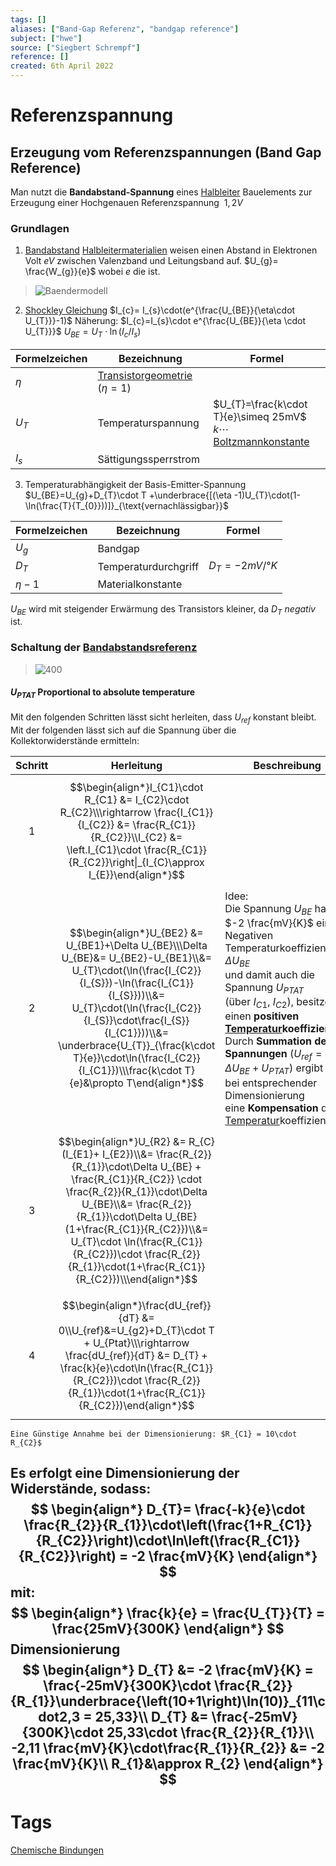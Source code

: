 ```yaml
---
tags: []
aliases: ["Band-Gap Referenz", "bandgap reference"]
subject: ["hwe"]
source: ["Siegbert Schrempf"]
reference: []
created: 6th April 2022
---
```


# Referenzspannung
## Erzeugung vom Referenzspannungen (Band Gap Reference)
Man nutzt die **Bandabstand-Spannung** eines [Halbleiter](Halbleiter.md) Bauelements zur Erzeugung einer Hochgenauen Referenzspannung $~1{,}2V$
### Grundlagen
1. [Bandabstand](https://de.wikipedia.org/wiki/B%C3%A4ndermodell)
[Halbleitermaterialien](Halbleiter.md) weisen einen Abstand in Elektronen Volt $eV$ zwischen Valenzband und Leitungsband auf.
$U_{g}= \frac{W_{g}}{e}$
wobei $e$ die [](Konstanten%20Verzeichnis.md#Elementar%20Ladung%5C%7CElementar%20Ladung) ist.

>![Baendermodell](Baendermodell.png)
	
2. [Shockley Gleichung](Shockley%20Gleichung.md)
$I_{c}= I_{s}\cdot(e^{\frac{U_{BE}}{\eta\cdot U_{T}}}-1)$
Näherung:
$I_{c}=I_{s}\cdot e^{\frac{U_{BE}}{\eta \cdot U_{T}}}$
$U_{BE}= U_{T}\cdot \ln(I_{c}/I_{s})$

| Formelzeichen | Bezeichnung                                    | Formel                                                                  |
| ------------- | ---------------------------------------------- | ----------------------------------------------------------------------- |
| $\eta$        | [Transistorgeometrie](%7BMOC%7D%20Transistor%5C) $(\eta=1)$ |                                                                         | 
| $U_{T}$       | Temperaturspannung                             | $U_{T}=\frac{k\cdot T}{e}\simeq 25mV$ <br> $k\cdots$ [Boltzmannkonstante](Konstanten%20Verzeichnis%5C) |
| $I_{s}$       | Sättigungssperrstrom                           |                                                                         |

3. Temperaturabhängigkeit der Basis-Emitter-Spannung
$U_{BE}=U_{g}+D_{T}\cdot T +\underbrace{[(\eta -1)U_{T}\cdot(1-\ln(\frac{T}{T_{0}}))]}_{\text{vernachlässigbar}}$

| Formelzeichen | Bezeichnung          | Formel          |
| ------------- | -------------------- | --------------- |
| $U_{g}$       | Bandgap              |                 |
| $D_{T}$       | Temperaturdurchgriff | $D_{T}=-2mV/°K$ |
| $\eta -1$     | Materialkonstante    |                 |

$U_{BE}$ wird mit steigender Erwärmung des Transistors kleiner, da $D_{T}$ *negativ* ist.
### Schaltung der [Bandabstandsreferenz](https://de.wikipedia.org/wiki/Bandabstandsreferenz)

>![400](Bandabstandsreferenz.png)

#### $U_{PTAT}$ Proportional to absolute temperature
Mit den folgenden Schritten lässt sicht herleiten, dass $U_{ref}$ konstant bleibt.
Mit der folgenden [](Kirchhoffsche%20Regeln#Maschen%20Regel%7CMasche) lässt sich auf die Spannung über die Kollektorwiderstände ermitteln:

| Schritt | Herleitung                                                                                                                                                                                                                                                                                                                                        | Beschreibung                                                                                                                                                                                                                                                                                                                                                                                                                   |
|:-------:| ------------------------------------------------------------------------------------------------------------------------------------------------------------------------------------------------------------------------------------------------------------------------------------------------------------------------------------------------- | ------------------------------------------------------------------------------------------------------------------------------------------------------------------------------------------------------------------------------------------------------------------------------------------------------------------------------------------------------------------------------------------------------------------------------ |
|    1    | $$\begin{align*}I_{C1}\cdot R_{C1} &= I_{C2}\cdot R_{C2}\\\rightarrow \frac{I_{C1}}{I_{C2}} &= \frac{R_{C1}}{R_{C2}}\\I_{C2} &= \left.I_{C1}\cdot \frac{R_{C1}}{R_{C2}}\right\|_{I_{C}\approx I_{E}}\end{align*}$$                                                                                                                                |                                                                                                                                                                                                                                                                                                                                                                                                                                |
|    2    | $$\begin{align*}U_{BE2} &= U_{BE1}+\Delta U_{BE}\\\Delta U_{BE}&= U_{BE2}-U_{BE1}\\&= U_{T}\cdot(\ln(\frac{I_{C2}}{I_{S}})-\ln(\frac{I_{C1}}{I_{S}}))\\&= U_{T}\cdot(\ln(\frac{I_{C2}}{I_{S}}\cdot\frac{I_{S}}{I_{C1}}))\\&= \underbrace{U_{T}}_{\frac{k\cdot T}{e}}\cdot\ln(\frac{I_{C2}}{I_{C1}})\\\frac{k\cdot T}{e}&\propto T\end{align*}$$   | Idee:<br>Die Spannung $U_{BE}$ hat mit $-2 \frac{mV}{K}$ einen Negativen Temperaturkoeffizienten $\Delta U_{BE}$<br>und damit auch die Spannung $U_{PTAT}$<br>(über $I_{C1}$, $I_{C2}$), besitzen einen **positiven [Temperatur](Temperatur%20und%20Teilchenmodell%5C)koeffizienten**.<br>Durch **Summation der Spannungen** ($U_{ref}=\Delta U_{BE}+U_{PTAT}$) ergibt sich bei entsprechender Dimensionierung<br>eine **Kompensation** der [Temperatur](Temperatur%20und%20Teilchenmodell%5C)koeffizienten. |
|    3    | $$\begin{align*}U_{R2} &= R_{C}(I_{E1}+ I_{E2})\\&= \frac{R_{2}}{R_{1}}\cdot\Delta U_{BE} + \frac{R_{C1}}{R_{C2}} \cdot \frac{R_{2}}{R_{1}}\cdot\Delta U_{BE}\\&= \frac{R_{2}}{R_{1}}\cdot\Delta U_{BE}(1+\frac{R_{C1}}{R_{C2}})\\&= U_{T}\cdot \ln(\frac{R_{C1}}{R_{C2}})\cdot \frac{R_{2}}{R_{1}}\cdot(1+\frac{R_{C1}}{R_{C2}})\\\end{align*}$$ |                                                                                                                                                                                                                                                                                                                                                                                                                                |
|    4    | $$\begin{align*}\frac{dU_{ref}}{dT} &= 0\\U_{ref}&=U_{g2}+D_{T}\cdot T + U_{Ptat}\\\rightarrow \frac{dU_{ref}}{dT} &= D_{T} + \frac{k}{e}\cdot\ln(\frac{R_{C1}}{R_{C2}})\cdot \frac{R_{2}}{R_{1}}\cdot(1+\frac{R_{C1}}{R_{C2}})\end{align*}$$                                                                                                     |                                                                                                                                                                                                                                                                                                                                                                                                                                |

```ad-note
Eine Günstige Annahme bei der Dimensionierung: $R_{C1} = 10\cdot R_{C2}$
```
Es erfolgt eine Dimensionierung der Widerstände, sodass:
$$
\begin{align*}
	D_{T}= \frac{-k}{e}\cdot \frac{R_{2}}{R_{1}}\cdot\left(\frac{1+R_{C1}}{R_{C2}}\right)\cdot\ln\left(\frac{R_{C1}}{R_{C2}}\right) = -2 \frac{mV}{K}
\end{align*}
$$
mit:
$$
\begin{align*}
\frac{k}{e} = \frac{U_{T}}{T} = \frac{25mV}{300K}
\end{align*}
$$
Dimensionierung
$$
\begin{align*}
D_{T} &= -2 \frac{mV}{K} = \frac{-25mV}{300K}\cdot \frac{R_{2}}{R_{1}}\underbrace{\left(10+1\right)\ln(10)}_{11\cdot2,3 = 25,33}\\
D_{T} &= \frac{-25mV}{300K}\cdot 25,33\cdot \frac{R_{2}}{R_{1}}\\
-2,11 \frac{mV}{K}\cdot\frac{R_{1}}{R_{2}} &= -2 \frac{mV}{K}\\
R_{1}&\approx R_{2} 
\end{align*}
$$
---
# Tags
[Chemische Bindungen](Chemische%20Bindungen.md)